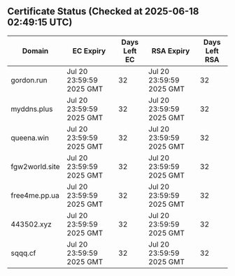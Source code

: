 ## Certificate Status (Checked at 2025-06-18 02:49:15 UTC)
| Domain | EC Expiry | Days Left EC | RSA Expiry | Days Left RSA |
|--------|-----------|-------------|------------|--------------|
| gordon.run | Jul 20 23:59:59 2025 GMT | 32 | Jul 20 23:59:59 2025 GMT | 32 |
| myddns.plus | Jul 20 23:59:59 2025 GMT | 32 | Jul 20 23:59:59 2025 GMT | 32 |
| queena.win | Jul 20 23:59:59 2025 GMT | 32 | Jul 20 23:59:59 2025 GMT | 32 |
| fgw2world.site | Jul 20 23:59:59 2025 GMT | 32 | Jul 20 23:59:59 2025 GMT | 32 |
| free4me.pp.ua | Jul 20 23:59:59 2025 GMT | 32 | Jul 20 23:59:59 2025 GMT | 32 |
| 443502.xyz | Jul 20 23:59:59 2025 GMT | 32 | Jul 20 23:59:59 2025 GMT | 32 |
| sqqq.cf | Jul 20 23:59:59 2025 GMT | 32 | Jul 20 23:59:59 2025 GMT | 32 |
